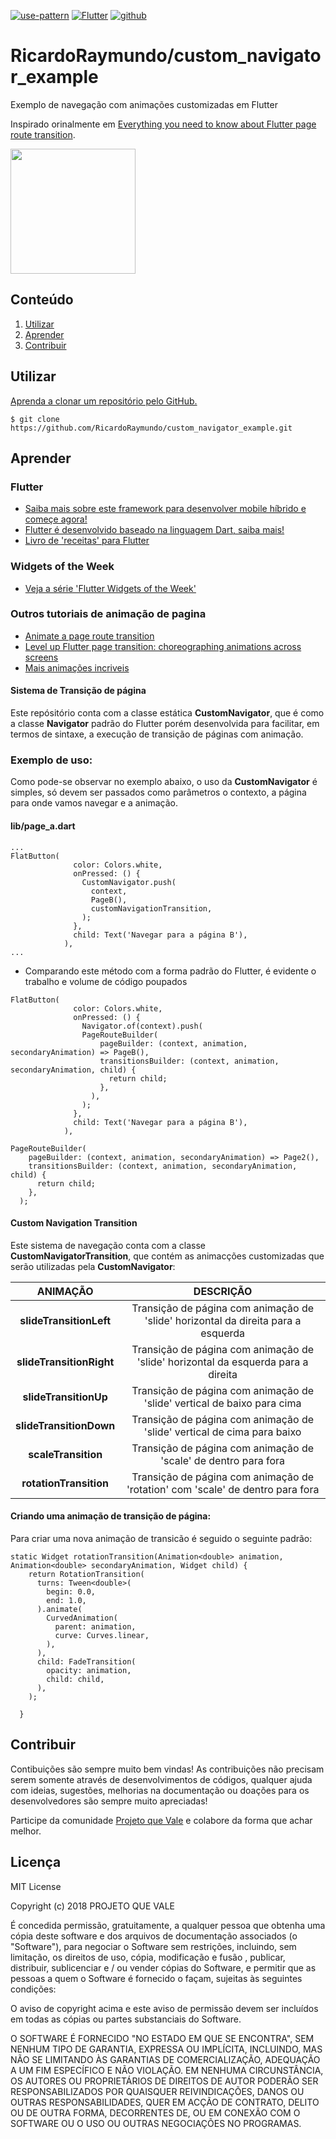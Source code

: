 [![use-pattern][use-pattern-badge-url]][use-pattern-url]
[![Flutter][flutter-badge-url]][flutter-url]
[![github][github-badge-url]][github-url]


# RicardoRaymundo/custom_navigator_example
Exemplo de navegação com animações customizadas em Flutter

Inspirado orinalmente em [Everything you need to know about Flutter page route transition](https://medium.com/flutter-community/everything-you-need-to-know-about-flutter-page-route-transition-9ef5c1b32823).

<img src="https://media.giphy.com/media/IdTUMYqdGWz3Bn4zht/giphy.gif" width="200">

## Conteúdo
1. [Utilizar](#utilizar)
2. [Aprender](#aprender)
3. [Contribuir](#contribuir)

## Utilizar

[Aprenda a clonar um repositório pelo GitHub.](https://help.github.com/en/articles/cloning-a-repository)

```
$ git clone https://github.com/RicardoRaymundo/custom_navigator_example.git
```

## Aprender

### Flutter
- [Saiba mais sobre este framework para desenvolver mobile híbrido e começe agora!](https://flutter.dev/?gclid=Cj0KCQjwuZDtBRDvARIsAPXFx3B2TfM0D6BfUhMiNEtwoNnPRSGntBKR4lQy2RKASKZ6NePDKlCqoeUaAmpzEALw_wcB)
- [Flutter é desenvolvido baseado na linguagem Dart, saiba mais!](https://dart.dev/)
- [Livro de 'receitas' para Flutter](https://flutter.dev/docs/cookbook)

### Widgets of the Week
- [Veja a série 'Flutter Widgets of the Week'](https://www.youtube.com/watch?v=b_sQ9bMltGU&list=PLjxrf2q8roU23XGwz3Km7sQZFTdB996iG)

### Outros tutoriais de animação de pagina
 - [Animate a page route transition]()
 - [Level up Flutter page transition: choreographing animations across screens](https://uxdesign.cc/level-up-flutter-page-transition-choreographing-animations-across-screens-efb5ea105fca)
 - [Mais animações incriveis](https://flutterawesome.com/tag/animation/)
 
#### Sistema de Transição de página
Este repósitório conta com a classe estática **CustomNavigator**, que é como a classe **Navigator** padrão do Flutter porém desenvolvida para facilitar, em termos de sintaxe, a execução de transição de páginas com animação. 
 
### Exemplo de uso:
Como pode-se observar no exemplo abaixo, o uso da **CustomNavigator** é simples, só devem ser passados como parâmetros o contexto, a página para onde vamos navegar e a animação.

#### lib/page_a.dart
```
...
FlatButton(
              color: Colors.white,
              onPressed: () {
                CustomNavigator.push(
                  context,
                  PageB(),
                  customNavigationTransition,
                );
              },
              child: Text('Navegar para a página B'),
            ),
...
```

- Comparando este método com a forma padrão do Flutter, é evidente o trabalho e volume de código poupados

```
FlatButton(
              color: Colors.white,
              onPressed: () {
                Navigator.of(context).push(
                PageRouteBuilder(
                    pageBuilder: (context, animation, secondaryAnimation) => PageB(),
                    transitionsBuilder: (context, animation, secondaryAnimation, child) {
                      return child;
                    },
                  ),
                );
              },
              child: Text('Navegar para a página B'),
            ),

PageRouteBuilder(
    pageBuilder: (context, animation, secondaryAnimation) => Page2(),
    transitionsBuilder: (context, animation, secondaryAnimation, child) {
      return child;
    },
  );
```

#### Custom Navigation Transition
Este sistema de navegação conta com a classe **CustomNavigatorTransition**, que contém as animacções customizadas que serão utilizadas pela **CustomNavigator**:

|       ANIMAÇÃO       |                                     DESCRIÇÃO                                     |
|:--------------------:|:---------------------------------------------------------------------------------:|
| **slideTransitionLeft**  | Transição de página com animação de 'slide' horizontal da direita para a esquerda |
| **slideTransitionRight** | Transição de página com animação de 'slide' horizontal da esquerda para a direita |
| **slideTransitionUp**    | Transição de página com animação de 'slide' vertical de baixo para cima           |
| **slideTransitionDown**  | Transição de página com animação de 'slide' vertical de cima para baixo           |
| **scaleTransition**      | Transição de página com animação de 'scale' de dentro para fora                   |
| **rotationTransition**   | Transição de página com animação de 'rotation' com 'scale' de dentro para fora    |

#### Criando uma animação de transição de página:
Para criar uma nova animação de transicão é seguido o seguinte padrão:

```
static Widget rotationTransition(Animation<double> animation, Animation<double> secondaryAnimation, Widget child) {
    return RotationTransition(
      turns: Tween<double>(
        begin: 0.0,
        end: 1.0,
      ).animate(
        CurvedAnimation(
          parent: animation,
          curve: Curves.linear,
        ),
      ),
      child: FadeTransition(
        opacity: animation,
        child: child,
      ),
    );

  }
```

## Contribuir
Contibuições são sempre muito bem vindas! As contribuições não precisam serem somente através de desenvolvimentos de códigos, qualquer ajuda com ideias, sugestões, melhorias na documentação ou doações para os desenvolvedores são sempre muito apreciadas! 

Participe da comunidade [Projeto que Vale](http://www.projetoquevale.com.br) e colabore da forma que achar melhor.


## Licença
MIT License

Copyright (c) 2018 PROJETO QUE VALE

É concedida permissão, gratuitamente, a qualquer pessoa que obtenha uma cópia deste software e dos arquivos de documentação associados (o "Software"), para negociar o Software sem restrições, incluindo, sem limitação, os direitos de uso, cópia, modificação e fusão , publicar, distribuir, sublicenciar e / ou vender cópias do Software, e permitir que as pessoas a quem o Software é fornecido o façam, sujeitas às seguintes condições:

O aviso de copyright acima e este aviso de permissão devem ser incluídos em todas as cópias ou partes substanciais do Software.

O SOFTWARE É FORNECIDO "NO ESTADO EM QUE SE ENCONTRA", SEM NENHUM TIPO DE GARANTIA, EXPRESSA OU IMPLÍCITA, INCLUINDO, MAS NÃO SE LIMITANDO ÀS GARANTIAS DE COMERCIALIZAÇÃO, ADEQUAÇÃO A UM FIM ESPECÍFICO E NÃO VIOLAÇÃO. EM NENHUMA CIRCUNSTÂNCIA, OS AUTORES OU PROPRIETÁRIOS DE DIREITOS DE AUTOR PODERÃO SER RESPONSABILIZADOS POR QUAISQUER REIVINDICAÇÕES, DANOS OU OUTRAS RESPONSABILIDADES, QUER EM ACÇÃO DE CONTRATO, DELITO OU DE OUTRA FORMA, DECORRENTES DE, OU EM CONEXÃO COM O SOFTWARE OU O USO OU OUTRAS NEGOCIAÇÕES NO PROGRAMAS.



[use-pattern-badge-url]: https://img.shields.io/badge/Padrão-USE-orange.svg
[use-pattern-url]: http://www.use-pattern.com/@use-pattern/grid-layout

[flutter-badge-url]: https://img.shields.io/badge/Flutter-1.9.1-blue
[flutter-url]: https://flutter.dev

[github-badge-url]: https://img.shields.io/badge/github-download-brightgreen.svg
[github-url]: https://www.npmjs.com/package/@use-patternt/grid-layout


